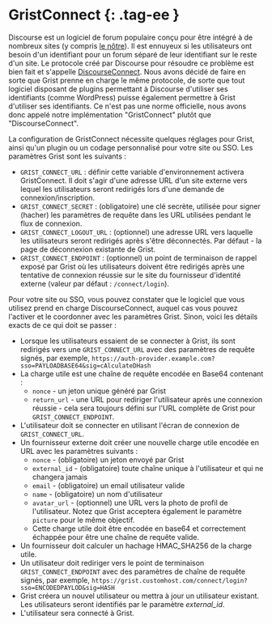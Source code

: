 GristConnect {: .tag-ee }
============

Discourse est un logiciel de forum populaire conçu pour être intégré à de nombreux sites (y compris [le nôtre](https://community.getgrist.com)). Il est ennuyeux si les utilisateurs ont besoin d'un identifiant pour un forum séparé de leur identifiant sur le reste d'un site. Le protocole créé par Discourse pour résoudre ce problème est bien fait et s'appelle [DiscourseConnect](https://meta.discourse.org/t/discourseconnect-official-single-sign-on-for-discourse-sso/13045). Nous avons décidé de faire en sorte que Grist prenne en charge le même protocole, de sorte que tout logiciel disposant de plugins permettant à Discourse d'utiliser ses identifiants (comme WordPress) puisse également permettre à Grist d'utiliser ses identifiants. Ce n'est pas une norme officielle, nous avons donc appelé notre implémentation "GristConnect" plutôt que "DiscourseConnect".

La configuration de GristConnect nécessite quelques réglages pour Grist, ainsi qu'un plugin ou un codage personnalisé pour votre site ou SSO. Les paramètres Grist sont les suivants :

  * `GRIST_CONNECT_URL` : définir cette variable d'environnement activera GristConnect. Il doit s'agir d'une adresse URL d'un site externe vers lequel les utilisateurs seront redirigés lors d'une demande de connexion/inscription.
  * `GRIST_CONNECT_SECRET` : (obligatoire) une clé secrète, utilisée pour signer (hacher) les paramètres de requête dans les URL utilisées pendant le flux de connexion.
  * `GRIST_CONNECT_LOGOUT_URL` : (optionnel) une adresse URL vers laquelle les utilisateurs seront redirigés après s'être déconnectés. Par défaut - la page de déconnexion existante de Grist.
  * `GRIST_CONNECT_ENDPOINT` : (optionnel) un point de terminaison de rappel exposé par Grist où les utilisateurs doivent être redirigés après une tentative de connexion réussie sur le site du fournisseur d'identité externe (valeur par défaut : `/connect/login`).

Pour votre site ou SSO, vous pouvez constater que le logiciel que vous utilisez prend en charge DiscourseConnect, auquel cas vous pouvez l'activer et le coordonner avec les paramètres Grist. Sinon, voici les détails exacts de ce qui doit se passer :

  * Lorsque les utilisateurs essaient de se connecter à Grist, ils sont redirigés vers une `GRIST_CONNECT_URL` avec des paramètres de requête signés, par exemple, `https://auth-provider.example.com?sso=PAYLOADBASE64&sig=cAlculateDHash`
  * La charge utile est une chaîne de requête encodée en Base64 contenant :
    - `nonce` - un jeton unique généré par Grist
    - `return_url` - une URL pour rediriger l'utilisateur après une connexion réussie - cela sera toujours défini sur l'URL complète de Grist pour `GRIST_CONNECT_ENDPOINT`.
  * L'utilisateur doit se connecter en utilisant l'écran de connexion de `GRIST_CONNECT_URL`.
  * Un fournisseur externe doit créer une nouvelle charge utile encodée en URL avec les paramètres suivants :
    - `nonce` - (obligatoire) un jeton envoyé par Grist
    - `external_id` - (obligatoire) toute chaîne unique à l'utilisateur et qui ne changera jamais
    - `email` - (obligatoire) un email utilisateur valide
    - `name` - (obligatoire) un nom d'utilisateur
    - `avatar_url` - (optionnel) une URL vers la photo de profil de l'utilisateur. Notez que Grist acceptera également le paramètre `picture` pour le même objectif.
    - Cette charge utile doit être encodée en base64 et correctement échappée pour être une chaîne de requête valide.
  * Un fournisseur doit calculer un hachage HMAC_SHA256 de la charge utile.
  * Un utilisateur doit rediriger vers le point de terminaison `GRIST_CONNECT_ENDPOINT` avec des paramètres de chaîne de requête signés, par exemple, `https://grist.customhost.com/connect/login?sso=ENCODEDPAYLOD&sig=HASH`
  * Grist créera un nouvel utilisateur ou mettra à jour un utilisateur existant. Les utilisateurs seront identifiés par le paramètre *external_id*.
  * L'utilisateur sera connecté à Grist.